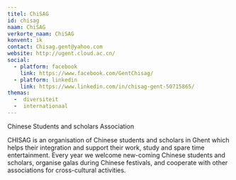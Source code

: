 ```yaml
---
titel: ChiSAG
id: chisag
naam: ChiSAG
verkorte_naam: ChiSAG
konvent: ik
contact: Chisag.gent@yahoo.com
website: http://ugent.cloud.ac.cn/
social: 
  - platform: facebook
    link: https://www.facebook.com/GentChisag/
  - platform: linkedin
    link: https://www.linkedin.com/in/chisag-gent-50715865/
themas:
  -  diversiteit
  -  internationaal
---
```


Chinese Students and scholars Association

CHISAG is an organisation of Chinese students and scholars in Ghent which helps their integration and support their work, study and spare time entertainment.
Every year we welcome new-coming Chinese students and scholars, organise galas during Chinese festivals, and cooperate with other associations for cross-cultural activities.
